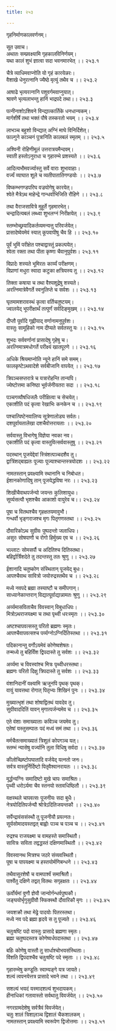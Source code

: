 ```yaml
---
title: २५३

---
```

गृहनिर्माणकालवर्णनम्।  
  
सूत उवाच।  
अथातः सम्प्रवक्ष्यामि गृहकालविनिर्णयम्।  
यथा कालं शुभं ज्ञात्वा सदा भवनमारभेत् ।। २५३.१  
  
चैत्रे व्याधिमवाप्नोति यो गृहं कारयेन्नरः।  
वैशाखे धेनुरत्नानि ज्यैष्ठे मृत्युं तथैव च ।। २५३.२  
  
आषाढे भृत्यरत्नानि पशुवर्गमवाप्नुयात्।  
श्रावणे भृत्यलाभन्तु हानिं भाद्रपदे तथा।। २५३.३  
  
पत्नीनाशोऽशिवने विन्द्यात्कार्तिके धनधान्यकम्।  
मार्गशीर्षे तथा भक्तं पौषे तस्करतो भयम् ।। २५३.४  
  
लाभञ्च बहुशो विन्द्यात् अग्निं माघे विनिर्दिशेत्।  
फाल्गुने काञ्चनं पुत्रानिति कालबलं स्मृतम् ।। २५३.५  
  
अश्विनी रोहिणीमूलं उत्तरात्रयमैन्दवम्।  
स्वाती हस्तोऽनुराधा च गृहारम्भे प्रशस्यते ।। २५३.६  
  
आदित्यभौमवर्ज्यास्तु सर्वे वाराः शुभावाहाः।  
वर्ज्यं व्याघात शूले च व्यतीपातातिगण्डयोः ।। २५३.७  
  
विष्कम्भगण्डपरिघ वज्रयोगेषु कारयेत्।  
श्वेते मैत्रेऽथ माहेन्द्रे गान्धर्वाभिजिति रौहिणे ।। २५३.८  
  
तथा वैराजसावित्रे मुहूर्ते गृहमारभेत्।  
चन्द्रादित्यबलं लब्ध्वा शुभलग्नं निरीक्षयेत् ।। २५३.९  
  
स्तम्भोच्छ्रयादिकर्तव्यमन्यत्तु परिवर्जयेत्।  
प्रासादेष्वेवमेवं स्यात् कूपवापीषु चैव हि ।। २५३.१०  
  
पूर्वं भूमिं परीक्षेत पश्चाद्वास्तुं प्रकल्पयेत्।  
श्वेता रक्ता तथा पीता कृष्णा चैवानुपूर्वशः। २५३.११  
  
विप्रादेः शस्यते भूमिरतः कार्य्यं परीक्षणम्।  
विप्राणां मधुरा स्वादा कटुका क्षत्रियस्य तु ।। २५३.१२  
  
तिक्ता कषाया च तथा वैश्यशूद्रेषु शस्यते।  
अरत्निमात्रेवैगर्ते स्वनुलिप्ते च सर्वशः ।। २५३.१३  
  
घृतमामशरावस्थं कृत्वा वर्तिचतुष्टयम्।  
ज्वालयेद् भूपरीक्षार्थं तत्पूर्णं सर्वदिङ्मुखम् ।। २५३.१४  
  
दीप्तौ पूर्वादि गृह्णीयाद् वर्णानामनुपूर्वशः।  
वास्तुः सामूहिको नाम दीप्यते सर्वतस्तु यः ।। २५३.१५  
  
शुभदः सर्ववर्णानां प्रासादेषु गृहेषु च।  
अरत्निमात्रमधोगर्ते परीक्ष्यं खातपूरणे ।। २५३.१६  
  
अधिके श्रियमाप्नोति न्यूने हानिं समे समम्।  
फालकृष्टेऽथवादेशे सर्वबीजानि वापयेत् ।। २५३.१७  
  
त्रिपञ्चसप्तरात्रे च यत्रारोहन्ति तान्यपि।  
ज्येष्टोत्तमा कनिष्ठा भूर्वर्जनीयतरा सदा ।। २५३.१८  
  
पञ्चगव्यौषधिजलैः परीक्षित्वा च सेचयेत्।  
एकाशीति पदं कृत्वा रेखाभिः कनकेन च ।। २५३.१९  
  
पश्चात्पिष्टेनवालिप्य सूत्रेणालोड्य सर्वतः।  
दशपूर्वायतालेखा दशचैवोत्तरायताः ।। २५३.२०  
  
सर्ववास्तु विभागेषु विज्ञेया नवका नव।  
एकाशीति पदं कृत्वा वास्तुवित्सर्ववास्तुषु ।। २५३.२१  
  
पदस्थान् पूजयेद्देवां स्त्रिंशत्पञ्चदशैव तु।  
द्वात्रिंशद्बाह्यतः पूज्याः पूज्याश्चान्तस्त्रयोदशः ।। २५३.२२  
  
नामतस्तान् प्रवक्ष्यामि स्थानानि च निबोधत।  
ईशानकोणादिषु तान् पूजयेद्धविषा नरः ।। २५३.२३  
  
शिखीचैवाथपर्जन्यो जयन्तः कुलिशायुधः।  
सूर्य्यसत्यौ भृशश्चैव आकाशो वायुरेव च।। २५३.२४  
  
पूषा च वितथश्चैव गृहक्षतयमावुभौ।  
गन्धर्वो भृङ्गराजश्च मृगः पितृगणस्तथा ।। २५३.२५  
  
दौवारिकोऽथ सुग्रीवः पुष्पदन्तो जलाधिपः।  
असुरः सोषपाणौ च रोगो हिर्मुख्य एव च ।। २५३.२६  
  
भल्लाटः सोमसर्पौ च अदितिश्च दितिस्तथा।  
बहिर्द्वार्त्रिंशदेते तु तदन्तस्तु ततः श्रुणु ।। २५३.२७  
  
ईशानादि चतुष्कोण संस्थितान् पूजयेद् बुधः।  
आपश्चैवाथ सावित्रो जयोरुद्रस्तथैव च ।। २५३.२८  
  
मध्ये नवपदे ब्रह्मा तस्याष्टौ च समीपगान्।  
साध्यानेकान्तरान् विद्यात्पूर्वाद्यान्नामतः श्रुणु ।। २५३.२९  
  
अर्य्यमासविताचैव विवस्वान् विबुधाधिपः।  
मित्रोऽथराजयक्ष्मा च तथा पृथ्वी धरःस्मृतः ।। २५३.३०  
  
अष्टश्चापवत्सस्तु परितो ब्रह्मणः स्मृतः।  
आपश्चैवापवत्सश्च पर्य्यग्नोऽग्निर्दितिस्तथा ।। २५३.३१  
  
पदिकानान्तु वर्गोऽयमेवं कोणेष्वशेषतः।  
तन्मध्ये तु बहिर्विंश द्विपदास्ते तु सर्वशः ।। २५३.३२  
  
अर्य्यमा च विवस्वांश्च मित्रः पृथ्वीधरस्तथा।  
ब्रह्मणः परितो दिक्षु त्रिपदास्ते तु सर्वशः ।। २५३.३३  
  
वंशानिदानीं वक्ष्यामि ऋजूनपि पृथक् पृथक्।  
वायुं यावत्तथा रोगात् पितृभ्यः शिखिनं पुनः ।। २५३.३४  
  
मुख्यात्भृशं तथा शोषाद्वितथं यावदेव तु।  
सुग्रीवाददितिं यावन् मृगात्पर्जन्यमेव च ।। २५३.३५  
  
एते वंशाः समाख्याताः कविञ्च जयमेव तु।  
एतेषां यस्तुसम्पातः पदं मध्यं समं तथा ।। २५३.३६  
  
मर्मचैतत्समाख्यातं त्रिशूलं कोपगञ्च यत्।  
स्तम्भं न्यासेषु वर्ज्यानि तुला विधिषु सर्वदा ।। २५३.३७  
  
कीलोच्छिष्टोपघातादि वर्जयेद् यत्नतो जनः।  
सर्वत्र वास्तुर्निर्दिष्टो पितृवैश्वानरायतः ।। २५३.३८  
  
मूर्द्धन्यग्निः समादिष्टो मुखे चापः समाश्रितः।  
पृथ्वी धरोऽर्यमा चैव स्तनयो स्तावधिष्ठितौ ।। २५३.३९  
  
वक्षस्थले चापवत्सः पूजनीयः सदा बुधैः।  
नेत्रयोदितिपर्जन्यौ श्रोत्रेऽदितिजयन्तकौ ।। २५३.४०  
  
सर्पेन्द्रावंससंस्थौ तु पूजनीयौ प्रयत्नतः।  
सूर्यसोमादयस्तद्वत् बाह्वोः पञ्च च पञ्च च ।। २५३.४१  
  
रुद्रश्च राजयक्ष्मा च वामहस्ते समास्थितौ।  
सावित्रः सविता तद्वद्धस्तं दक्षिणमास्थितौ ।। २५३.४२  
  
विवस्वानथ मित्रश्च जठरे संव्यवस्थितौ।  
पूषा च पापयक्ष्मा च हस्तयोर्मणिबन्धने ।। २५३.४३  
  
तथैवासुरशेषौ च वामपार्श्वं समाश्रितौ।  
पार्श्वेतु दक्षिणे तद्वत् वितथः सगृहक्षतः ।। २५३.४४  
  
ऊर्वोर्यमां वुणौ ज्ञेयौ जान्वोर्गन्धर्वपुष्पकौ।  
जङ्घयोर्भृगुसुग्रीवौ स्फिक्स्थौ दौवारिकौ मृगः ।। २५३.४५  
  
जयशक्रौ तथा मेढ्रे पादयोः पितरस्तथा।  
मध्ये नव पदे ब्रह्मा हृदये स तु पूज्यते ।। २५३.४६  
  
चतुःषष्टि पदो वास्तुः प्रासादे ब्रह्मणा स्मृतः।  
ब्रह्मा चतुष्पदस्तत्र कोणेष्वर्धपदास्तथा ।। २५३.४७  
  
बहिः कोणेषु वास्तौ तु सार्धाश्चोभयसंस्थिताः।  
विंशति द्विपदाश्चैव चतुःषष्टि पदे स्मृताः ।। २५३.४८  
  
गृहारम्भेषु कण्डूतिः स्वाम्यङ्गे यत्र जायते।  
शल्यं त्वपनयेत्तत्र प्रासादे भवने तथा ।। २५३.४९  
  
सशल्यं भयदं यस्मादशल्यं शुभदायकम्।  
हीनाधिकां गतावास्तो सर्वथातु विवर्जयेत् ।। २५३.५०  
  
नगरग्रामदेशेषु सर्वत्रैवं विवर्जयेत्।  
चतुः शालं त्रिशाल़ञ्च द्विशालं चैकशालकम् ।  
नामतस्तान् प्रवक्ष्यामि स्वरूपेण द्विजोत्तमाः ।। २५३.५१